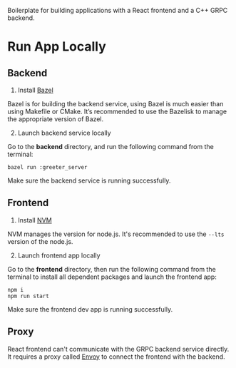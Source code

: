 Boilerplate for building applications with a React frontend and a C++ GRPC backend.

# Run App Locally

## Backend
1. Install [Bazel](https://bazel.build/install)

Bazel is for building the backend service, using Bazel is much easier than using Makefile or CMake. It’s recommended to use the Bazelisk to manage the appropriate version of Bazel.

2. Launch backend service locally

Go to the **backend** directory, and run the following command from the terminal:
```
bazel run :greeter_server
```
Make sure the backend service is running successfully.

## Frontend

1. Install [NVM](https://github.com/nvm-sh/nvm#installing-and-updating)

NVM manages the version for node.js. It's recommended to use the `--lts` version of the node.js.

2. Launch frontend app locally

Go to the **frontend** directory, then run the following command from the terminal to install all dependent packages and launch the frontend app:
```
npm i
npm run start
```
Make sure the frontend dev app is running successfully.

## Proxy

React frontend can't communicate with the GRPC backend service directly. It requires a proxy called [Envoy](https://github.com/envoyproxy/envoy) to connect the frontend with the backend.